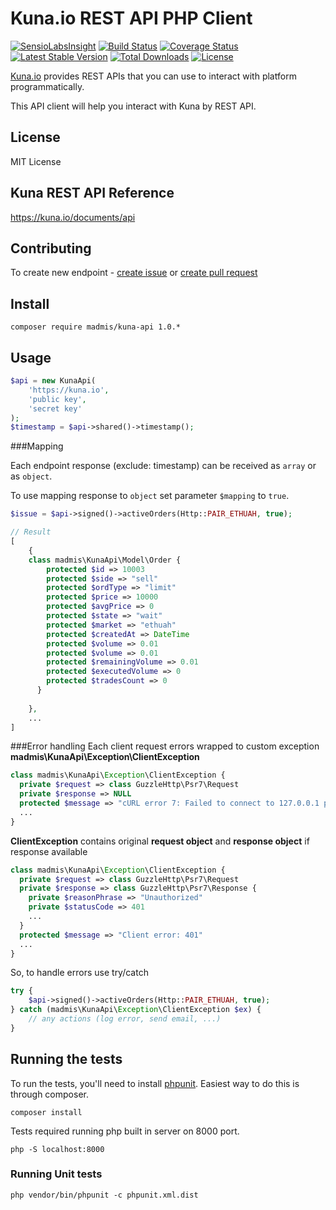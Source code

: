 # Kuna.io REST API PHP Client

[![SensioLabsInsight][sensiolabs-insight-image]][sensiolabs-insight-link]
[![Build Status][testing-image]][testing-link]
[![Coverage Status][coverage-image]][coverage-link]
[![Latest Stable Version][stable-image]][package-link]
[![Total Downloads][downloads-image]][package-link]
[![License][license-image]][license-link]

[Kuna.io](https://kuna.io/documents/api) provides REST APIs that you can use
 to interact with platform programmatically.

This API client will help you interact with Kuna by REST API. 
 

## License

MIT License

## Kuna REST API Reference

https://kuna.io/documents/api


## Contributing
To create new endpoint - [create issue](https://github.com/madmis/kuna-api/issues/new) 
or [create pull request](https://github.com/madmis/kuna-api/compare)


## Install
    
    composer require madmis/kuna-api 1.0.*


## Usage
```php
$api = new KunaApi(
    'https://kuna.io',
    'public key',
    'secret key'
);
$timestamp = $api->shared()->timestamp();
```
###Mapping

Each endpoint response (exclude: timestamp) can be received as `array` or as `object`.

To use mapping response to `object` set parameter `$mapping` to `true`. 

```php
$issue = $api->signed()->activeOrders(Http::PAIR_ETHUAH, true);

// Result
[
    {
    class madmis\KunaApi\Model\Order {
        protected $id => 10003
        protected $side => "sell"
        protected $ordType => "limit"
        protected $price => 10000
        protected $avgPrice => 0
        protected $state => "wait"
        protected $market => "ethuah"
        protected $createdAt => DateTime
        protected $volume => 0.01
        protected $volume => 0.01
        protected $remainingVolume => 0.01
        protected $executedVolume => 0
        protected $tradesCount => 0
      }
    
    },
    ...
] 
```

###Error handling
Each client request errors wrapped to custom exception **madmis\KunaApi\Exception\ClientException**  

```php
class madmis\KunaApi\Exception\ClientException {
  private $request => class GuzzleHttp\Psr7\Request
  private $response => NULL
  protected $message => "cURL error 7: Failed to connect to 127.0.0.1 port 8080: Connection refused (see http://curl.haxx.se/libcurl/c/libcurl-errors.html)"
  ...
}
```

**ClientException** contains original **request object** and **response object** if response available

```php
class madmis\KunaApi\Exception\ClientException {
  private $request => class GuzzleHttp\Psr7\Request 
  private $response => class GuzzleHttp\Psr7\Response {
    private $reasonPhrase => "Unauthorized"
    private $statusCode => 401
    ...
  }
  protected $message => "Client error: 401"
  ...  
}
```

So, to handle errors use try/catch

```php
try {
    $api->signed()->activeOrders(Http::PAIR_ETHUAH, true);
} catch (madmis\KunaApi\Exception\ClientException $ex) {
    // any actions (log error, send email, ...) 
}
``` 


## Running the tests
To run the tests, you'll need to install [phpunit](https://phpunit.de/). 
Easiest way to do this is through composer.

    composer install

Tests required running php built in server on 8000 port.

    php -S localhost:8000

### Running Unit tests

    php vendor/bin/phpunit -c phpunit.xml.dist


[testing-link]: https://travis-ci.org/madmis/kuna-api
[testing-image]: https://travis-ci.org/madmis/kuna-api.svg?branch=master

[sensiolabs-insight-link]: https://insight.sensiolabs.com/projects/77152883-412e-4a91-86b6-fb976243a020
[sensiolabs-insight-image]: https://insight.sensiolabs.com/projects/77152883-412e-4a91-86b6-fb976243a020/mini.png

[package-link]: https://packagist.org/packages/madmis/kuna-api
[downloads-image]: https://poser.pugx.org/madmis/kuna-api/downloads
[stable-image]: https://poser.pugx.org/madmis/kuna-api/v/stable
[license-image]: https://poser.pugx.org/madmis/kuna-api/license
[license-link]: https://packagist.org/packages/madmis/kuna-api

[coverage-link]: https://coveralls.io/github/madmis/kuna-api?branch=master
[coverage-image]: https://coveralls.io/repos/github/madmis/kuna-api/badge.svg?branch=master

